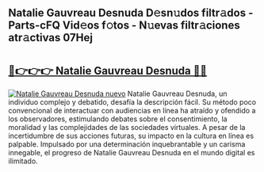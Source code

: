 ## Natalie Gauvreau Desnuda D𝚎sn𝚞dos filtr𝚊dos - Parts-cFQ Vid𝚎os f𝚘tos - N𝚞evas filtr𝚊ciones atr𝚊ctivas 07Hej

# <h2><a href="http://mbcex1.tromn.icu/?c=Natalie+Gauvreau+Desnuda">🔗👉👉👉 Natalie Gauvreau Desnuda 🔗🔗</a></h2>

[![Natalie Gauvreau Desnuda nuevo](https://i.imgur.com/pEAQMta.gif)](http://mbcex1.tromn.icu/?c=Natalie+Gauvreau+Desnuda)
Natalie Gauvreau Desnuda, un individuo complejo y debatido, desafía la descripción fácil. Su método poco convencional de interactuar con audiencias en línea ha atraído y ofendido a los observadores, estimulando debates sobre el consentimiento, la moralidad y las complejidades de las sociedades virtuales. A pesar de la incertidumbre de sus acciones futuras, su impacto en la cultura en línea es palpable. Impulsado por una determinación inquebrantable y un carisma innegable, el progreso de Natalie Gauvreau Desnuda en el mundo digital es ilimitado.
